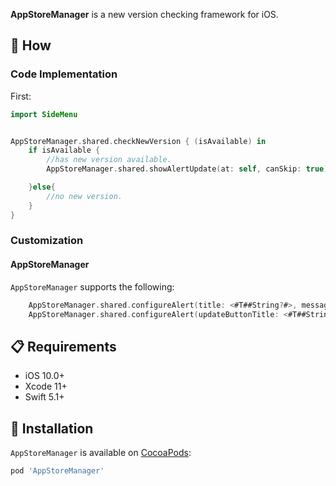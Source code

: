 **AppStoreManager** is a new version checking framework for iOS.

## 📝 How
### Code Implementation
First:
```swift
import SideMenu
```

```swift

AppStoreManager.shared.checkNewVersion { (isAvailable) in
    if isAvailable {
        //has new version available.
        AppStoreManager.shared.showAlertUpdate(at: self, canSkip: true)

    }else{
        //no new version.
    }
}

```
### Customization
#### AppStoreManager
`AppStoreManager` supports the following:
```swift
    AppStoreManager.shared.configureAlert(title: <#T##String?#>, message: <#T##String?#>)
    AppStoreManager.shared.configureAlert(updateButtonTitle: <#T##String?#>, skipButtonTitle: <#T##String?#>)
```

## 📋 Requirements

* iOS 10.0+
* Xcode 11+
* Swift 5.1+

## 📲 Installation

`AppStoreManager` is available on [CocoaPods](https://cocoapods.org/pods/AppStoreManager):

```ruby
pod 'AppStoreManager'
```
